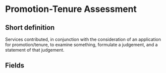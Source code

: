 # Promotion-Tenure Assessment
## Short definition
Services contributed, in conjunction with the consideration of an application for promotion/tenure, to examine something, formulate a judgement, and a statement of that judgement.
## Fields
